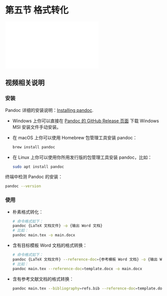 # 第五节 格式转化

<div id="embed-video">
  <iframe src="//player.bilibili.com/player.html?aid=925350795&bvid=BV1GT4y1V78d&cid=181709301&page=6&high_quality=1" scrolling="no" border="0" frameborder="no" framespacing="0" allowfullscreen="true" ></iframe>
</div>

## 视频相关说明

### 安装

Pandoc 详细的安装说明：[Installing pandoc](https://pandoc.org/installing.html).

- Windows 上你可以直接在 [Pandoc 的 GitHub Release 页面](https://github.com/jgm/pandoc/releases/latest) 下载 Windows MSI 安装文件手动安装。
- 在 macOS 上你可以使用 Homebrew 包管理工具安装 pandoc：

  ```bash
  brew install pandoc
  ```

- 在 Linux 上你可以使用你所用发行版的包管理工具安装 pandoc，比如：

  ```bash
  sudo apt install pandoc
  ```

终端中检测 Pandoc 的安装：

```bash
pandoc --version
```

### 使用

- 朴素格式转化：

  ```bash
  # 命令格式如下：
  pandoc {LaTeX 文档文件} -o {输出 Word 文档}
  # 比如：
  pandoc main.tex -o main.docx
  ```

- 含有目标模板 Word 文档的格式转换：

  ```bash
  # 命令格式如下：
  pandoc {LaTeX 文档文件} --reference-doc={参考模板 Word 文档} -o {输出 Word 文档}
  # 比如：
  pandoc main.tex --reference-doc=template.docx -o main.docx
  ```

- 含有参考文献文档的格式转换：

  ```bash
  pandoc main.tex --bibliography=refs.bib --reference-doc=template.docx -o main.docx
  ```
